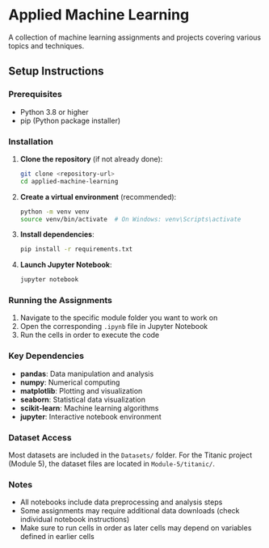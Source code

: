 # Applied Machine Learning

A collection of machine learning assignments and projects covering various topics and techniques.

## Setup Instructions

### Prerequisites

- Python 3.8 or higher
- pip (Python package installer)

### Installation

1. **Clone the repository** (if not already done):
   ```bash
   git clone <repository-url>
   cd applied-machine-learning
   ```

2. **Create a virtual environment** (recommended):
   ```bash
   python -m venv venv
   source venv/bin/activate  # On Windows: venv\Scripts\activate
   ```

3. **Install dependencies**:
   ```bash
   pip install -r requirements.txt
   ```

4. **Launch Jupyter Notebook**:
   ```bash
   jupyter notebook
   ```

### Running the Assignments

1. Navigate to the specific module folder you want to work on
2. Open the corresponding `.ipynb` file in Jupyter Notebook
3. Run the cells in order to execute the code

### Key Dependencies

- **pandas**: Data manipulation and analysis
- **numpy**: Numerical computing
- **matplotlib**: Plotting and visualization
- **seaborn**: Statistical data visualization
- **scikit-learn**: Machine learning algorithms
- **jupyter**: Interactive notebook environment

### Dataset Access

Most datasets are included in the `Datasets/` folder. For the Titanic project (Module 5), the dataset files are located in `Module-5/titanic/`.

### Notes

- All notebooks include data preprocessing and analysis steps
- Some assignments may require additional data downloads (check individual notebook instructions)
- Make sure to run cells in order as later cells may depend on variables defined in earlier cells
